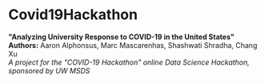 # Covid19Hackathon
**"Analyzing University Response to COVID-19 in the United States" <br />**
**Authors:** Aaron Alphonsus, Marc Mascarenhas, Shashwati Shradha, Chang Xu<br />
*A project for the "COVID-19 Hackathon" online Data Science Hackathon, sponsored by UW MSDS*
